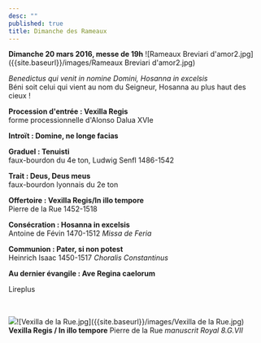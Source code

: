 ```yaml
---
desc: ""
published: true
title: Dimanche des Rameaux
---
```



**Dimanche 20 mars 2016, messe de 19h**
![Rameaux Breviari d'amor2.jpg]({{site.baseurl}}/images/Rameaux Breviari d'amor2.jpg)

*Benedictus qui venit in nomine Domini, Hosanna in excelsis*  
Béni soit celui qui vient au nom du Seigneur, Hosanna au plus haut des cieux !

**Procession d'entrée : Vexilla Regis**  
forme processionnelle d'Alonso Dalua XVIe

**Introït : Domine, ne longe facias**

**Graduel : Tenuisti**  
faux-bourdon du 4e ton, Ludwig Senfl 1486-1542

**Trait : Deus, Deus meus**  
faux-bourdon lyonnais du 2e ton

**Offertoire : Vexilla Regis/In illo tempore**  
Pierre de la Rue 1452-1518

**Consécration : Hosanna in excelsis**  
Antoine de Févin 1470-1512 *Missa de Feria*

**Communion : Pater, si non potest**  
Heinrich Isaac 1450-1517 *Choralis Constantinus*

**Au dernier évangile : Ave Regina caelorum**

Lireplus

&nbsp;

![]({{site.baseurl}}/images/Vexilla%20de%20la%20Rue.jpg)![Vexilla de la Rue.jpg]({{site.baseurl}}/images/Vexilla de la Rue.jpg)
**Vexilla Regis / In illo tempore** Pierre de la Rue *manuscrit Royal 8.G.VII*
